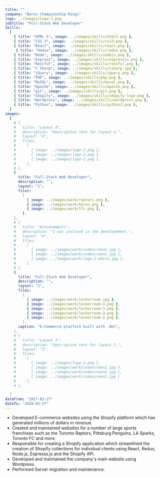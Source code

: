 ```yaml
---
title: ""
company: "Baron Championship Rings"
logo: ../images/logo-2.png
jobTitle: "Full-Stack Web Developer"
skills:
  [
    { title: "HTML 5", image: ../images/skills/html5.png },
    { title: "CSS 3", image: ../images/skills/css3.png },
    { title: "React", image: ../images/skills/react.png },
     { title: "Redux", image: ../images/skills/redux.png },
    { title: "Node", image: ../images/skills/nodejs.png },
    { title: "Express", image: ../images/skills/expressjs.png },
    { title: "Restful", image: ../images/skills/restful.png },
    { title: "C Sharp", image: ../images/skills/csharp.jpg },
    { title: "jQuery", image: ../images/skills/jquery.png },
    { title: "PHP", image: ../images/skills/php.png },
    { title: "MySQL", image: ../images/skills/mysql.png },
    { title: "Apache", image: ../images/skills/apache.png },
    { title: "git", image: ../images/skills/git.png },
    { title: "Shopify", image: ../images/skills/shopify-logo.png },
    { title: "Wordpress", image: ../images/skills/wordpress.png },
    { title: "Python", image: ../images/skills/python3.png },
  ]
images:
  [
    # {
    #   title: "Layout 4",
    #   description: "Description text for layout 4.",
    #   layout: "4",
    #   files:
    #     [
    #       { image: ../images/logo-2.png },
    #       { image: ../images/logo-2.png },
    #       { image: ../images/logo-2.png },
    #     ],
    # },
    {
      title: "Full-Stack Web Developer",
      description: "",
      layout: "1",
      files:
        [
          { image: ../images/work/raptors.png },
          { image: ../images/work/baron.png },
          { image: ../images/work/tfc.png },
        ],
    },
    # {
    #   title: "Achievements",
    #   description: "I was invloved in the developement ",
    #   layout: "4",
    #   files:
    #     [
    #       { image: ../images/work/codescreen2.jpg },
    #       { image: ../images/work/codescreen1.jpg },
    #       { image: ../images/work/logo-2-white.jpg },
    #     ],
    # },
    {
      title: "Full-Stack Web Developer",
      description: "",
      layout: "2",
      files:
        [
          { image: ../images/work/lockerroom.jpg },
          { image: ../images/work/lockerroom-4.png },
          { image: ../images/work/lockerroom-3.png },
          { image: ../images/work/lockerroom-3.png },
          { image: ../images/work/lockerroom-2.png },
        ],
      caption: "E-Commerce platform built with .Net",
    },
    # {
    #   title: "Layout 3",
    #   description: "Description text for layout 1.",
    #   layout: "3",
    #   files:
    #     [
    #       { image: ../images/logo-2.png },
    #       { image: ../images/work/codescreen1.jpg },
    #       { image: ../images/work/codescreen2.jpg },
    #       { image: ../images/work/codescreen1.jpg }
    #     ],
    # },
    
  ]
dateFrom: "2017-03-27"
dateTo: "2020-03-27"
---
```

- Developed E-commerce websites using the Shopify platform which has generated millions of dollars in revenue.
- Created and maintained websites for a number of large sports franchises such as the Toronto Raptors, Pittsburg Penguins, LA Sparks, Toronto FC and more. 
- Responsible for creating a Shopify application which streamlined the creation of Shopify collections for individual clients using React, Redux, Node.js, Expresss.js and the Shopify API.
- Developed and maintained the company's main website using Wordpress.
- Performed Server migration and maintenance.


